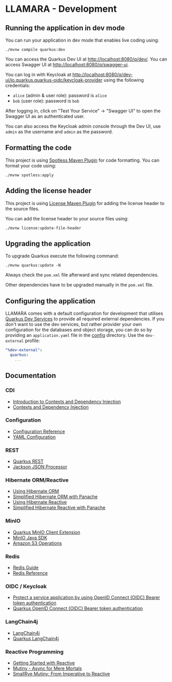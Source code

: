 # LLAMARA - Development

## Running the application in dev mode

You can run your application in dev mode that enables live coding using:

```shell script
./mvnw compile quarkus:dev
```

You can access the Quarkus Dev UI at <http://localhost:8080/q/dev/>.
You can access Swagger UI at <http://localhost:8080/q/swagger-ui>.

You can log in with Keycloak at <http://localhost:8080/q/dev-ui/io.quarkus.quarkus-oidc/keycloak-provider> using the following credentials:

- `alice` (admin & user role): password is `alice`
- `bob` (user role): password is `bob`

After logging in, click on "Test Your Service" -> "Swagger UI" to open the Swagger UI as an authenticated user.

You can also access the Keycloak admin console through the Dev UI, use `admin` as the username and `admin` as the password.

## Formatting the code

This project is using [Spotless Maven Plugin](https://github.com/diffplug/spotless/tree/main/plugin-maven) for code formatting.
You can format your code using:

```shell script
./mvnw spotless:apply
```

## Adding the license header

This project is using [License Maven Plugin](https://www.mojohaus.org/license-maven-plugin/) for adding the license header to the source files.

You can add the license header to your source files using:

```shell script
./mvnw license:update-file-header
```

## Upgrading the application

To upgrade Quarkus execute the following command:

```shell script
./mvnw quarkus:update -N
```

Always check the `pom.xml` file afterward and sync related dependencies.

Other dependencies have to be upgraded manually in the `pom.xml` file.

## Configuring the application

LLAMARA comes with a default configuration for development that utilises [Quarkus Dev Services](https://quarkus.io/guides/dev-services) to provide all required external dependencies.
If you don't want to use the dev services, but rather provider your own configuration for the databases and object storage, you can do so by providing an `application.yaml` file in the [config](config) directory.
Use the `dev-external` profile:

```yaml
"%dev-external":
  quarkus:
    ...
```

## Documentation

### CDI

- [Introduction to Contexts and Dependency Injection](https://quarkus.io/guides/cdi)
- [Contexts and Dependency Injection](https://quarkus.io/guides/cdi-reference)

### Configuration

- [Configuration Reference](https://quarkus.io/guides/config-reference)
- [YAML Configuration](https://quarkus.io/guides/config-yaml)

### REST

- [Quarkus REST](https://quarkus.io/guides/rest)
- [Jackson JSON Processor](https://github.com/FasterXML/jackson-docs)

### Hibernate ORM/Reactive

- [Using Hibernate ORM](https://quarkus.io/guides/hibernate-orm)
- [Simplified Hibernate ORM with Panache](https://quarkus.io/guides/hibernate-orm-panache)
- [Using Hibernate Reactive](https://quarkus.io/guides/hibernate-reactive)
- [Simplified Hibernate Reactive with Panache](https://quarkus.io/guides/hibernate-reactive-panache)

### MinIO

- [Quarkus MinIO Client Extension](https://docs.quarkiverse.io/quarkus-minio/dev/index.html)
- [MinIO Java SDK](https://min.io/docs/minio/linux/developers/java/API.html)
- [Amazon S3 Operations](https://docs.aws.amazon.com/AmazonS3/latest/API/API_Operations_Amazon_Simple_Storage_Service.html)

### Redis

- [Redis Guide](https://quarkus.io/guides/redis)
- [Redis Reference](https://quarkus.io/guides/redis-reference)

### OIDC / Keycloak

- [Protect a service application by using OpenID Connect (OIDC) Bearer token authentication](https://quarkus.io/guides/security-oidc-bearer-token-authentication-tutorial)
- [Quarkus OpenID Connect (OIDC) Bearer token authentication](https://quarkus.io/guides/security-oidc-bearer-token-authentication)

### LangChain4j

- [LangChain4j](https://docs.langchain4j.dev/)
- [Quarkus LangChain4j](https://docs.quarkiverse.io/quarkus-langchain4j/dev/index.html)

### Reactive Programming

- [Getting Started with Reactive](https://quarkus.io/guides/getting-started-reactive)
- [Mutiny - Async for Mere Mortals](https://quarkus.io/guides/mutiny-primer)
- [SmallRye Mutiny: From Imperative to Reactive](https://smallrye.io/smallrye-mutiny/latest/guides/imperative-to-reactive)
